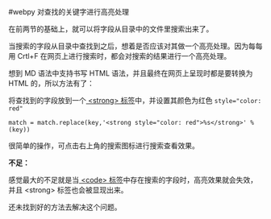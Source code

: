 #webpy 对查找的关键字进行高亮处理

在前两节的基础上，就可以将字段从目录中的文件里搜索出来了。

当搜索的字段从目录中查找到之后，想着是否应该对其做一个高亮处理。因为每每用 Crtl+F 在网页上进行搜索时，都会对搜索的结果进行一个高亮处理。

想到 MD 语法中支持书写 HTML 语法，并且最终在网页上呈现时都是要转换为 HTML 的，所以方法有了：

将查找到的字段放到一个[ &lt;strong&gt; 标签](http://www.w3school.com.cn/tags/tag_strong.asp)中，并设置其颜色为红色 `style="color: red"`

    match = match.replace(key,'<strong style="color: red">%s</strong>' %(key))
    
很简单的操作，可点击右上角的搜索图标进行搜索查看效果。

**不足：**

感觉最大的不足就是当[ &lt;code&gt; 标签](http://www.w3school.com.cn/tags/tag_code.asp)中存在搜索的字段时，高亮效果就会失效，并且 &lt;strong&gt; 标签也会被显现出来。

还未找到好的方法去解决这个问题。
